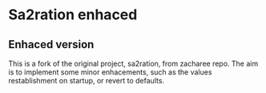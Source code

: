 # Sa2ration enhaced
## Enhaced version
This is a fork of the original project, sa2ration, from zacharee repo. 
The aim is to implement some minor enhacements, such as the values restablishment on startup, 
or revert to defaults.
